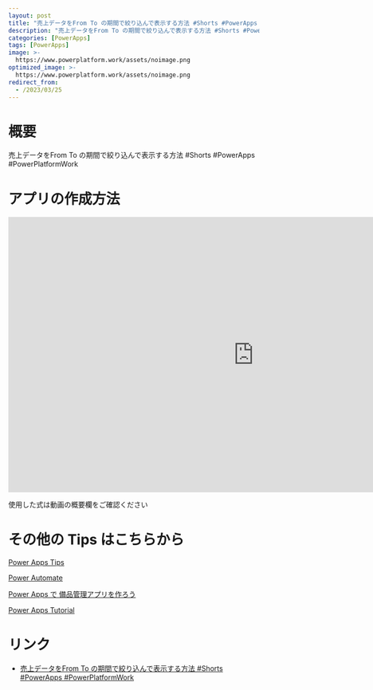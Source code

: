 ```yaml
---
layout: post
title: "売上データをFrom To の期間で絞り込んで表示する方法 #Shorts #PowerApps #PowerPlatformWork"
description: "売上データをFrom To の期間で絞り込んで表示する方法 #Shorts #PowerApps #PowerPlatformWorkを動画で分かりやすく解説"
categories: [PowerApps]
tags: [PowerApps]
image: >-
  https://www.powerplatform.work/assets/noimage.png
optimized_image: >-
  https://www.powerplatform.work/assets/noimage.png
redirect_from:
  - /2023/03/25
---
```



#  概要

売上データをFrom To の期間で絞り込んで表示する方法 #Shorts #PowerApps #PowerPlatformWork


# アプリの作成方法

<iframe width="983" height="553" src="https://www.youtube.com/embed/JvnjbYV7MbQ" title="YouTube video player" frameborder="0" allow="accelerometer; autoplay; clipboard-write; encrypted-media; gyroscope; picture-in-picture" allowfullscreen></iframe>


使用した式は動画の概要欄をご確認ください


# その他の Tips はこちらから

[Power Apps Tips](https://www.youtube.com/watch?v=VrAQf3JQ7yM&list=PLVhFi1fb3DqakSLVMn22DDcySXh9jtzi- )


[Power Automate](https://www.youtube.com/watch?v=-YnJYT0ASEM&list=PLVhFi1fb3Dqbzic6GieqnLFgD3aTj-eHA)


[Power Apps で 備品管理アプリを作ろう](https://www.youtube.com/playlist?list=PLVhFi1fb3DqZM3HKb8Hea6XEL96990Fyn)


[Power Apps Tutorial](https://www.youtube.com/playlist?list=PLVhFi1fb3DqalxpL974VvAJvV4iWoSbe_)


# リンク


- [売上データをFrom To の期間で絞り込んで表示する方法 #Shorts #PowerApps #PowerPlatformWork](https://www.youtube.com/watch?v=JvnjbYV7MbQ)


